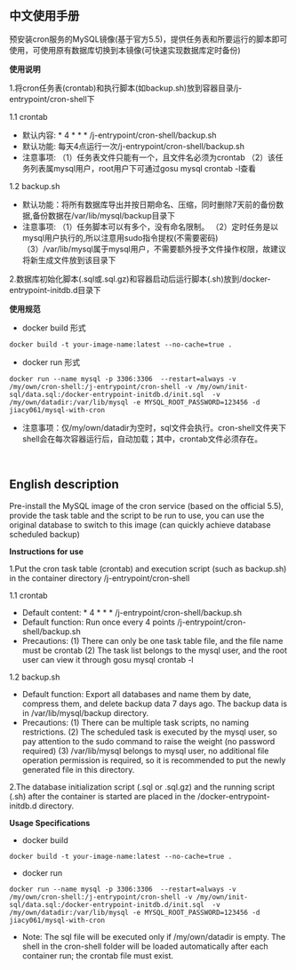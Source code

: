 <b><h2>中文使用手册</h2></b>

预安装cron服务的MySQL镜像(基于官方5.5)，提供任务表和所要运行的脚本即可使用，可使用原有数据库切换到本镜像(可快速实现数据库定时备份)

<b>使用说明</b>

1.将cron任务表(crontab)和执行脚本(如backup.sh)放到容器目录/j-entrypoint/cron-shell下

1.1 crontab
- 默认内容: * 4 * * * /j-entrypoint/cron-shell/backup.sh
- 默认功能: 每天4点运行一次/j-entrypoint/cron-shell/backup.sh
- 注意事项:
（1）任务表文件只能有一个，且文件名必须为crontab
（2）该任务列表属mysql用户，root用户下可通过gosu mysql crontab -l查看

1.2 backup.sh
- 默认功能：将所有数据库导出并按日期命名、压缩，同时删除7天前的备份数据,备份数据在/var/lib/mysql/backup目录下
- 注意事项:
（1）任务脚本可以有多个，没有命名限制。
（2）定时任务是以mysql用户执行的,所以注意用sudo指令提权(不需要密码)
（3）/var/lib/mysql属于mysql用户，不需要额外授予文件操作权限，故建议将新生成文件放到该目录下

2.数据库初始化脚本(.sql或.sql.gz)和容器启动后运行脚本(.sh)放到/docker-entrypoint-initdb.d目录下

<b>使用规范</b>

- docker build 形式

```
docker build -t your-image-name:latest --no-cache=true .
```

- docker run 形式

```
docker run --name mysql -p 3306:3306  --restart=always -v /my/own/cron-shell:/j-entrypoint/cron-shell -v /my/own/init-sql/data.sql:/docker-entrypoint-initdb.d/init.sql  -v /my/own/datadir:/var/lib/mysql -e MYSQL_ROOT_PASSWORD=123456 -d jiacy061/mysql-with-cron
```
- 注意事项：仅/my/own/datadir为空时，sql文件会执行。cron-shell文件夹下shell会在每次容器运行后，自动加载；其中，crontab文件必须存在。

<br>
<b><h2>English description</h2></b>

Pre-install the MySQL image of the cron service (based on the official 5.5), provide the task table and the script to be run to use, you can use the original database to switch to this image (can quickly achieve database scheduled backup)

<b>Instructions for use</b>

1.Put the cron task table (crontab) and execution script (such as backup.sh) in the container directory /j-entrypoint/cron-shell

1.1 crontab
- Default content: * 4 * * * /j-entrypoint/cron-shell/backup.sh
- Default function: Run once every 4 points /j-entrypoint/cron-shell/backup.sh
- Precautions:
(1) There can only be one task table file, and the file name must be crontab
(2) The task list belongs to the mysql user, and the root user can view it through gosu mysql crontab -l

1.2 backup.sh
- Default function: Export all databases and name them by date, compress them, and delete backup data 7 days ago. The backup data is in /var/lib/mysql/backup directory.
- Precautions:
(1) There can be multiple task scripts, no naming restrictions.
(2) The scheduled task is executed by the mysql user, so pay attention to the sudo command to raise the weight (no password required)
(3) /var/lib/mysql belongs to mysql user, no additional file operation permission is required, so it is recommended to put the newly generated file in this directory.

2.The database initialization script (.sql or .sql.gz) and the running script (.sh) after the container is started are placed in the /docker-entrypoint-initdb.d directory.

<b>Usage Specifications</b>

- docker build

```
docker build -t your-image-name:latest --no-cache=true .
```

- docker run

```
docker run --name mysql -p 3306:3306  --restart=always -v /my/own/cron-shell:/j-entrypoint/cron-shell -v /my/own/init-sql/data.sql:/docker-entrypoint-initdb.d/init.sql  -v /my/own/datadir:/var/lib/mysql -e MYSQL_ROOT_PASSWORD=123456 -d jiacy061/mysql-with-cron
```

- Note: The sql file will be executed only if /my/own/datadir is empty. The shell in the cron-shell folder will be loaded automatically after each container run; the crontab file must exist.
